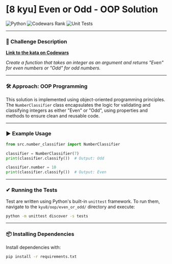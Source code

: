# [8 kyu] Even or Odd - OOP Solution

![Python](https://img.shields.io/badge/Python-3.x-informational?style=flat&logo=python&logoColor=white)
![Codewars Rank](https://img.shields.io/badge/Rank-8%20kyu-blue?style=flat&logo=codewars&logoColor=white)
![Unit Tests](https://img.shields.io/badge/Unit%20Tests-unittest-success?style=flat&logo=python&logoColor=white)

---

### 🧩 Challenge Description

**[Link to the kata on Codewars](https://www.codewars.com/kata/53da3dbb4a5168369a0000fe)**

_Create a function that takes an integer as an argument and returns "Even" for even numbers or "Odd" for odd numbers._

---

### 🛠 Approach: OOP Programming

This solution is implemented using object-oriented programming principles.
The `NumberClassifier` class encapsulates the logic for validating and classifying integers as either "Even" or "Odd", using properties and methods to ensure clean and reusable code.

---

### ▶ Example Usage

```python
from src.number_classifier import NumberClassifier

classifier = NumberClassifier(7)
print(classifier.classify())  # Output: Odd

classifier.number = 10
print(classifier.classify())  # Output: Even
```

---

### ✔ Running the Tests

Test are written using Python's built-in `unittest` framework.
To run them, navigate to the `kyu8/oop/even_or_odd/` directory and execute:

```bash
python -m unittest discover -s tests
```

---

### 📦 Installing Dependencies

Install dependencies with:

```bash
pip install -r requirements.txt
```
